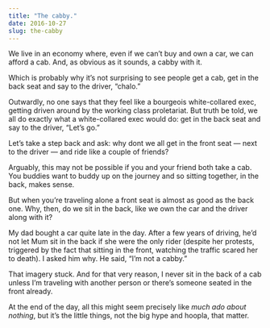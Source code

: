 ```yaml
---
title: "The cabby."
date: 2016-10-27
slug: the-cabby
---
```

We live in an economy where, even if we can’t buy and own a car, we can afford a cab. And, as obvious as it sounds, a cabby with it.

Which is probably why it’s not surprising to see people get a cab, get in the back seat and say to the driver, “chalo.”

Outwardly, no one says that they feel like a bourgeois white-collared exec, getting driven around by the working class proletariat. But truth be told, we all do exactly what a white-collared exec would do: get in the back seat and say to the driver, “Let’s go.”

Let’s take a step back and ask: why dont we all get in the front seat — next to the driver — and ride like a couple of friends?

Arguably, this may not be possible if you and your friend both take a cab. You buddies want to buddy up on the journey and so sitting together, in the back, makes sense.

But when you’re traveling alone a front seat is almost as good as the back one. Why, then, do we sit in the back, like we own the car and the driver along with it?

My dad bought a car quite late in the day. After a few years of driving, he’d not let Mum sit in the back if she were the only rider (despite her protests, triggered by the fact that sitting in the front, watching the traffic scared her to death). I asked him why. He said, “I’m not a cabby.”

That imagery stuck. And for that very reason, I never sit in the back of a cab unless I’m traveling with another person or there’s someone seated in the front already.

At the end of the day, all this might seem precisely like _much ado about nothing_, but it’s the little things, not the big hype and hoopla, that matter.
